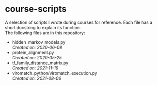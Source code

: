 # course-scripts
A selection of scripts I wrote during courses for reference. Each file has a short docstring to explain its function.\
The following files are in this repository:
- hidden_markov_models.py\
*Created on: 2020-06-08*
- protein_alignment.py\
*Created on: 2020-05-25*
- tf_family_distance_matrix.py\
*Created on: 2021-11-19*
- viromatch_python/viromatch_execution.py\
*Created on: 2021-08-06*
